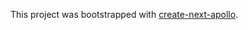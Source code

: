 This project was bootstrapped with [create-next-apollo](https://github.com/user/create-next-apollo).
